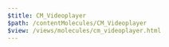 ```yaml
---
$title: CM_Videoplayer
$path: /contentMolecules/CM_Videoplayer
$view: /views/molecules/cm_videoplayer.html
---
```

